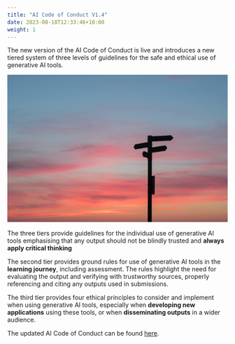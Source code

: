 ```yaml
---
title: "AI Code of Conduct V1.4"
date: 2023-08-18T12:33:46+10:00
weight: 1
---
```


The new version of the AI Code of Conduct is live and introduces a new tiered system of three levels of guidelines for the safe and ethical use of generative AI tools. 

![AI Code of Conduct V1.4](/images/javier-unsplash.jpg)

The three tiers provide guidelines for the individual use of generative AI tools emphasising that any output should not be blindly trusted and **always apply critical thinking**

The second tier provides ground rules for use of generative AI tools in the **learning journey**, including assessment. The rules highlight the need for evaluating the output and verifying with trustworthy sources, properly referencing and citing any outputs used in submissions. 

The third tier provides four ethical principles to consider and implement when using generative AI tools, especially when **developing new applications** using these tools, or when **disseminating outputs** in a wider audience. 

The updated AI Code of Conduct can be found [here](https://www.iliada-eleftheriou.com/AICodeOfConduct/). 
<!-- todo: fix link  -->
